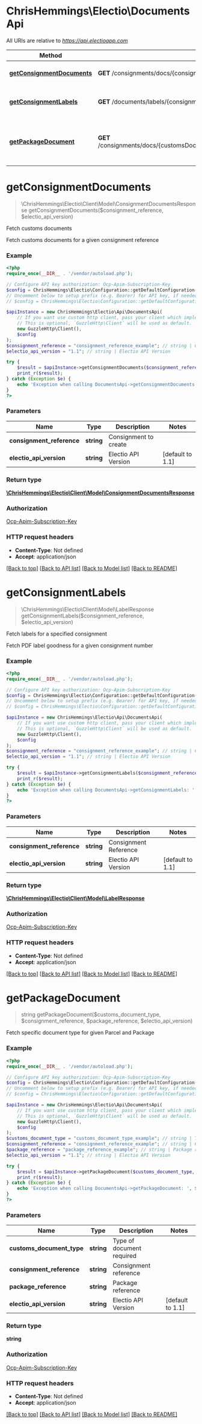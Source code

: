 # ChrisHemmings\Electio\DocumentsApi

All URIs are relative to *https://api.electioapp.com*

Method | HTTP request | Description
------------- | ------------- | -------------
[**getConsignmentDocuments**](DocumentsApi.md#getConsignmentDocuments) | **GET** /consignments/docs/{consignmentReference} | Fetch customs documents
[**getConsignmentLabels**](DocumentsApi.md#getConsignmentLabels) | **GET** /documents/labels/{consignmentReference} | Fetch labels for a specified consignment
[**getPackageDocument**](DocumentsApi.md#getPackageDocument) | **GET** /consignments/docs/{customsDocumentType}/{consignmentReference}/{packageReference} | Fetch specific document type for given Parcel and Package


# **getConsignmentDocuments**
> \ChrisHemmings\Electio\Client\Model\ConsignmentDocumentsResponse getConsignmentDocuments($consignment_reference, $electio_api_version)

Fetch customs documents

Fetch customs documents for a given consignment reference

### Example
```php
<?php
require_once(__DIR__ . '/vendor/autoload.php');

// Configure API key authorization: Ocp-Apim-Subscription-Key
$config = ChrisHemmings\Electio\Configuration::getDefaultConfiguration()->setApiKey('Ocp-Apim-Subscription-Key', 'YOUR_API_KEY');
// Uncomment below to setup prefix (e.g. Bearer) for API key, if needed
// $config = ChrisHemmings\Electio\Configuration::getDefaultConfiguration()->setApiKeyPrefix('Ocp-Apim-Subscription-Key', 'Bearer');

$apiInstance = new ChrisHemmings\Electio\Api\DocumentsApi(
    // If you want use custom http client, pass your client which implements `GuzzleHttp\ClientInterface`.
    // This is optional, `GuzzleHttp\Client` will be used as default.
    new GuzzleHttp\Client(),
    $config
);
$consignment_reference = "consignment_reference_example"; // string | Consignment to create
$electio_api_version = "1.1"; // string | Electio API Version

try {
    $result = $apiInstance->getConsignmentDocuments($consignment_reference, $electio_api_version);
    print_r($result);
} catch (Exception $e) {
    echo 'Exception when calling DocumentsApi->getConsignmentDocuments: ', $e->getMessage(), PHP_EOL;
}
?>
```

### Parameters

Name | Type | Description  | Notes
------------- | ------------- | ------------- | -------------
 **consignment_reference** | **string**| Consignment to create |
 **electio_api_version** | **string**| Electio API Version | [default to 1.1]

### Return type

[**\ChrisHemmings\Electio\Client\Model\ConsignmentDocumentsResponse**](../Model/ConsignmentDocumentsResponse.md)

### Authorization

[Ocp-Apim-Subscription-Key](../../README.md#Ocp-Apim-Subscription-Key)

### HTTP request headers

 - **Content-Type**: Not defined
 - **Accept**: application/json

[[Back to top]](#) [[Back to API list]](../../README.md#documentation-for-api-endpoints) [[Back to Model list]](../../README.md#documentation-for-models) [[Back to README]](../../README.md)

# **getConsignmentLabels**
> \ChrisHemmings\Electio\Client\Model\LabelResponse getConsignmentLabels($consignment_reference, $electio_api_version)

Fetch labels for a specified consignment

Fetch PDF label goodness for a given consignment number

### Example
```php
<?php
require_once(__DIR__ . '/vendor/autoload.php');

// Configure API key authorization: Ocp-Apim-Subscription-Key
$config = ChrisHemmings\Electio\Configuration::getDefaultConfiguration()->setApiKey('Ocp-Apim-Subscription-Key', 'YOUR_API_KEY');
// Uncomment below to setup prefix (e.g. Bearer) for API key, if needed
// $config = ChrisHemmings\Electio\Configuration::getDefaultConfiguration()->setApiKeyPrefix('Ocp-Apim-Subscription-Key', 'Bearer');

$apiInstance = new ChrisHemmings\Electio\Api\DocumentsApi(
    // If you want use custom http client, pass your client which implements `GuzzleHttp\ClientInterface`.
    // This is optional, `GuzzleHttp\Client` will be used as default.
    new GuzzleHttp\Client(),
    $config
);
$consignment_reference = "consignment_reference_example"; // string | Consignment Reference
$electio_api_version = "1.1"; // string | Electio API Version

try {
    $result = $apiInstance->getConsignmentLabels($consignment_reference, $electio_api_version);
    print_r($result);
} catch (Exception $e) {
    echo 'Exception when calling DocumentsApi->getConsignmentLabels: ', $e->getMessage(), PHP_EOL;
}
?>
```

### Parameters

Name | Type | Description  | Notes
------------- | ------------- | ------------- | -------------
 **consignment_reference** | **string**| Consignment Reference |
 **electio_api_version** | **string**| Electio API Version | [default to 1.1]

### Return type

[**\ChrisHemmings\Electio\Client\Model\LabelResponse**](../Model/LabelResponse.md)

### Authorization

[Ocp-Apim-Subscription-Key](../../README.md#Ocp-Apim-Subscription-Key)

### HTTP request headers

 - **Content-Type**: Not defined
 - **Accept**: application/json

[[Back to top]](#) [[Back to API list]](../../README.md#documentation-for-api-endpoints) [[Back to Model list]](../../README.md#documentation-for-models) [[Back to README]](../../README.md)

# **getPackageDocument**
> string getPackageDocument($customs_document_type, $consignment_reference, $package_reference, $electio_api_version)

Fetch specific document type for given Parcel and Package

### Example
```php
<?php
require_once(__DIR__ . '/vendor/autoload.php');

// Configure API key authorization: Ocp-Apim-Subscription-Key
$config = ChrisHemmings\Electio\Configuration::getDefaultConfiguration()->setApiKey('Ocp-Apim-Subscription-Key', 'YOUR_API_KEY');
// Uncomment below to setup prefix (e.g. Bearer) for API key, if needed
// $config = ChrisHemmings\Electio\Configuration::getDefaultConfiguration()->setApiKeyPrefix('Ocp-Apim-Subscription-Key', 'Bearer');

$apiInstance = new ChrisHemmings\Electio\Api\DocumentsApi(
    // If you want use custom http client, pass your client which implements `GuzzleHttp\ClientInterface`.
    // This is optional, `GuzzleHttp\Client` will be used as default.
    new GuzzleHttp\Client(),
    $config
);
$customs_document_type = "customs_document_type_example"; // string | Type of document required
$consignment_reference = "consignment_reference_example"; // string | Consignment reference
$package_reference = "package_reference_example"; // string | Package reference
$electio_api_version = "1.1"; // string | Electio API Version

try {
    $result = $apiInstance->getPackageDocument($customs_document_type, $consignment_reference, $package_reference, $electio_api_version);
    print_r($result);
} catch (Exception $e) {
    echo 'Exception when calling DocumentsApi->getPackageDocument: ', $e->getMessage(), PHP_EOL;
}
?>
```

### Parameters

Name | Type | Description  | Notes
------------- | ------------- | ------------- | -------------
 **customs_document_type** | **string**| Type of document required |
 **consignment_reference** | **string**| Consignment reference |
 **package_reference** | **string**| Package reference |
 **electio_api_version** | **string**| Electio API Version | [default to 1.1]

### Return type

**string**

### Authorization

[Ocp-Apim-Subscription-Key](../../README.md#Ocp-Apim-Subscription-Key)

### HTTP request headers

 - **Content-Type**: Not defined
 - **Accept**: application/json

[[Back to top]](#) [[Back to API list]](../../README.md#documentation-for-api-endpoints) [[Back to Model list]](../../README.md#documentation-for-models) [[Back to README]](../../README.md)

